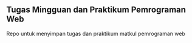 ## Tugas Mingguan dan Praktikum Pemrograman Web


Repo untuk menyimpan tugas dan praktikum matkul pemrograman web
